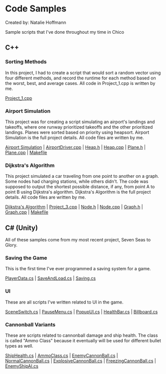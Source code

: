 # Code Samples
Created by: Natalie Hoffmann

Sample scripts that I've done throughout my time in Chico

## C++

### Sorting Methods

In this project, I had to create a script that would sort a random vector using four different methods, and record the runtime for each method based on the worst, best, and average cases. All code in Project_1.cpp is written by me.

[Project_1.cpp](https://github.com/a13n20/Code-Samples/blob/23fec6bb761ec84658d847a3d7715978054260ce/Project%201/project_1.cpp)

### Airport Simulation

This project was for creating a script simulating an airport's landings and takeoffs, where one runway prioritized takeoffs and the other prioritized landings. Planes were sorted based on priority using heapsort. Airport Simulation is the full project details. All code files are written by me.

[Airport Simulation](https://github.com/a13n20/Code-Samples/blob/8d1347f310220efda31a7f2005bfabb5c3f9f251/Project%202/AirportSimulation.pdf) | 
[AirportDriver.cpp](https://github.com/a13n20/Code-Samples/blob/8d1347f310220efda31a7f2005bfabb5c3f9f251/Project%202/AirportDriver.cpp) | 
[Heap.h](https://github.com/a13n20/Code-Samples/blob/8d1347f310220efda31a7f2005bfabb5c3f9f251/Project%202/Heap.h) | 
[Heap.cpp](https://github.com/a13n20/Code-Samples/blob/8d1347f310220efda31a7f2005bfabb5c3f9f251/Project%202/Heap.cpp) | 
[Plane.h](https://github.com/a13n20/Code-Samples/blob/8d1347f310220efda31a7f2005bfabb5c3f9f251/Project%202/Plane.h) | 
[Plane.cpp](https://github.com/a13n20/Code-Samples/blob/8d1347f310220efda31a7f2005bfabb5c3f9f251/Project%202/Plane.cpp) | 
[Makefile](https://github.com/a13n20/Code-Samples/blob/8d1347f310220efda31a7f2005bfabb5c3f9f251/Project%202/Makefile)

### Dijkstra's Algorithm

This project simulated a car traveling from one point to another on a graph. Some nodes had charging stations, while others didn't. The code was supposed to output the shortest possible distance, if any, from point A to point B using Dijkstra's algorithm. Dijkstra's Algorithm is the full project details. All code files are written by me.

[Dijkstra's Algorithm](https://github.com/a13n20/Code-Samples/blob/f894dc585c2ed6ec41fd13429ba2d6e37af2c4ca/Project_3/DijkstrasAlgorithm.pdf) | 
[Project_3.cpp](https://github.com/a13n20/Code-Samples/blob/f894dc585c2ed6ec41fd13429ba2d6e37af2c4ca/Project_3/project_3.cpp) | 
[Node.h](https://github.com/a13n20/Code-Samples/blob/f894dc585c2ed6ec41fd13429ba2d6e37af2c4ca/Project_3/Node.h) | 
[Node.cpp](https://github.com/a13n20/Code-Samples/blob/f894dc585c2ed6ec41fd13429ba2d6e37af2c4ca/Project_3/Node.cpp) | 
[Graph.h](https://github.com/a13n20/Code-Samples/blob/f894dc585c2ed6ec41fd13429ba2d6e37af2c4ca/Project_3/Graph.h) | 
[Graph.cpp](https://github.com/a13n20/Code-Samples/blob/f894dc585c2ed6ec41fd13429ba2d6e37af2c4ca/Project_3/Graph.cpp) | 
[Makefile](https://github.com/a13n20/Code-Samples/blob/f894dc585c2ed6ec41fd13429ba2d6e37af2c4ca/Project_3/Makefile)

## C# (Unity)

All of these samples come from my most recent project, Seven Seas to Glory.

### Saving the Game

This is the first time I've ever programmed a saving system for a game. 

[PlayerData.cs](https://github.com/a13n20/Code-Samples/blob/5cf04cceb9b71a67e0aaa305aebd71e68e94741b/Natalie's%20Scripts/Saving/PlayerData.cs) | 
[SaveAndLoad.cs](https://github.com/a13n20/Code-Samples/blob/5cf04cceb9b71a67e0aaa305aebd71e68e94741b/Natalie's%20Scripts/Saving/SaveAndLoad.cs) | 
[Saving.cs](https://github.com/a13n20/Code-Samples/blob/5cf04cceb9b71a67e0aaa305aebd71e68e94741b/Natalie's%20Scripts/Saving/Saving.cs)

### UI

These are all scripts I've written related to UI in the game.

[SceneSwitch.cs](https://github.com/a13n20/Code-Samples/blob/b163204ee7c4eadd90ed0c3c092659c3a6342ded/Natalie's%20Scripts/SceneSwitch.cs) | 
[PauseMenu.cs](https://github.com/a13n20/Code-Samples/blob/b163204ee7c4eadd90ed0c3c092659c3a6342ded/Natalie's%20Scripts/UI/PauseMenu.cs) | 
[PopupUI.cs](https://github.com/a13n20/Code-Samples/blob/b163204ee7c4eadd90ed0c3c092659c3a6342ded/Natalie's%20Scripts/UI/PopupUI.cs) | 
[HealthBar.cs](https://github.com/a13n20/Code-Samples/blob/b163204ee7c4eadd90ed0c3c092659c3a6342ded/Natalie's%20Scripts/UI/HealthBar.cs) | 
[Billboard.cs](https://github.com/a13n20/Code-Samples/blob/b163204ee7c4eadd90ed0c3c092659c3a6342ded/Natalie's%20Scripts/UI/Billboard.cs)

### Cannonball Variants

These are scripts related to cannonball damage and ship health. The class is called "Ammo Class" because it eventually will be used for different bullet types as well.

[ShipHealth.cs](https://github.com/a13n20/Code-Samples/blob/b163204ee7c4eadd90ed0c3c092659c3a6342ded/Natalie's%20Scripts/ShipHealth.cs) | 
[AmmoClass.cs](https://github.com/a13n20/Code-Samples/blob/b163204ee7c4eadd90ed0c3c092659c3a6342ded/Natalie's%20Scripts/Ammunition%20Types/AmmoClass.cs) | 
[EnemyCannonBall.cs](https://github.com/a13n20/Code-Samples/blob/b163204ee7c4eadd90ed0c3c092659c3a6342ded/Natalie's%20Scripts/Ammunition%20Types/EnemyCannonBall.cs) | 
[NormalCannonBall.cs](https://github.com/a13n20/Code-Samples/blob/b163204ee7c4eadd90ed0c3c092659c3a6342ded/Natalie's%20Scripts/Ammunition%20Types/NormalCannonBall.cs) | 
[ExplosiveCannonBall.cs](https://github.com/a13n20/Code-Samples/blob/b163204ee7c4eadd90ed0c3c092659c3a6342ded/Natalie's%20Scripts/Ammunition%20Types/ExplosiveCannonBall.cs) |
[FreezingCannonBall.cs](https://github.com/a13n20/Code-Samples/blob/b163204ee7c4eadd90ed0c3c092659c3a6342ded/Natalie's%20Scripts/Ammunition%20Types/FreezingCannonBall.cs) | 
[EnemyShipAI.cs](https://github.com/a13n20/Code-Samples/blob/b163204ee7c4eadd90ed0c3c092659c3a6342ded/Natalie's%20Scripts/EnemyShipAI.cs)
